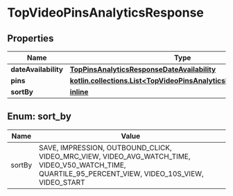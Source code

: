 
# TopVideoPinsAnalyticsResponse

## Properties
Name | Type | Description | Notes
------------ | ------------- | ------------- | -------------
**dateAvailability** | [**TopPinsAnalyticsResponseDateAvailability**](TopPinsAnalyticsResponseDateAvailability.md) |  |  [optional]
**pins** | [**kotlin.collections.List&lt;TopVideoPinsAnalyticsResponsePinsInner&gt;**](TopVideoPinsAnalyticsResponsePinsInner.md) |  |  [optional]
**sortBy** | [**inline**](#SortBy) |  |  [optional]


<a id="SortBy"></a>
## Enum: sort_by
Name | Value
---- | -----
sortBy | SAVE, IMPRESSION, OUTBOUND_CLICK, VIDEO_MRC_VIEW, VIDEO_AVG_WATCH_TIME, VIDEO_V50_WATCH_TIME, QUARTILE_95_PERCENT_VIEW, VIDEO_10S_VIEW, VIDEO_START



